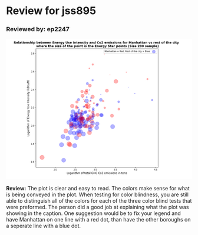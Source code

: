 #  Review for jss895
### Reviewed by: ep2247

![image](plot_jss895.png)



**Review:**
    The plot is clear and easy to read.  The colors make sense for what is being conveyed in the plot.  When testing for color blindness, you are still able to distinguish all of the colors for each of the three color blind tests that were preformed.  The person did a good job at explaining what the plot was showing in the caption.  One suggestion would be to fix your legend and have Manhattan on one line with a red dot, than have the other boroughs on a seperate line with a blue dot.
